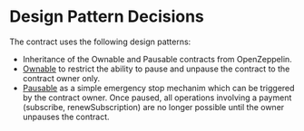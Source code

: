# Design Pattern Decisions

The contract uses the following design patterns:  
 - Inheritance of the Ownable and Pausable contracts from OpenZeppelin.
 - [Ownable](https://docs.openzeppelin.com/contracts/4.x/api/access#Ownable) to restrict the ability to pause and unpause the contract to the contract owner only.
 - [Pausable](https://docs.openzeppelin.com/contracts/4.x/api/security#Pausable) as a simple emergency stop mechanim which can be triggered by the contract owner. Once paused, all operations involving a payment (subscribe, renewSubscription) are no longer possible until the owner unpauses the contract.